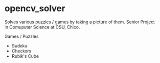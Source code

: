 # opencv_solver
Solves various puzzles / games by taking a picture of them. 
Senior Project in Comuputer Science at CSU, Chico.

Games / Puzzles
- Sudoku
- Checkers
- Rubik's Cube
